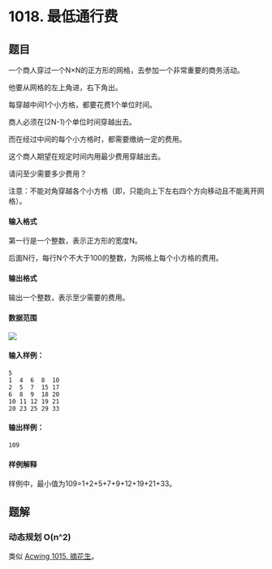 <!--
 * @Author: shaqsnake
 * @Email: shaqsnake@gmail.com
 * @Date: 2019-09-16 15:58:00
 * @LastEditTime: 2019-09-19 17:18:22
 * @Description: Acwing 1018
 -->

# 1018. 最低通行费

## 题目

一个商人穿过一个N×N的正方形的网格，去参加一个非常重要的商务活动。

他要从网格的左上角进，右下角出。

每穿越中间1个小方格，都要花费1个单位时间。

商人必须在(2N-1)个单位时间穿越出去。

而在经过中间的每个小方格时，都需要缴纳一定的费用。

这个商人期望在规定时间内用最少费用穿越出去。

请问至少需要多少费用？

注意：不能对角穿越各个小方格（即，只能向上下左右四个方向移动且不能离开网格）。

#### 输入格式

第一行是一个整数，表示正方形的宽度N。

后面N行，每行N个不大于100的整数，为网格上每个小方格的费用。

#### 输出格式

输出一个整数，表示至少需要的费用。

#### 数据范围

![](http://latex.codecogs.com/gif.latex?\\1%20\leq%20N%20\leq%20100)

#### 输入样例：

```
5
1  4  6  8  10 
2  5  7  15 17 
6  8  9  18 20 
10 11 12 19 21 
20 23 25 29 33
```

#### 输出样例：

```
109
```

#### 样例解释

样例中，最小值为109=1+2+5+7+9+12+19+21+33。

## 题解

### 动态规划 O(n^2)

类似 [Acwing 1015. 摘花生](https://github.com/shaqsnake/coding-practice/blob/master/src/acwing/1015/)。
